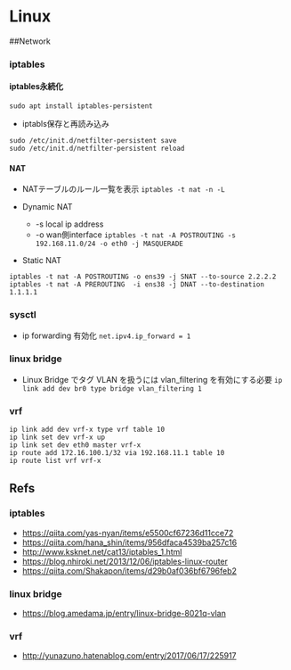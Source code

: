 # Linux
##Network
### iptables
#### iptables永続化
`sudo apt install iptables-persistent`

* iptabls保存と再読み込み
```
sudo /etc/init.d/netfilter-persistent save
sudo /etc/init.d/netfilter-persistent reload
```

#### NAT
* NATテーブルのルール一覧を表示
`iptables -t nat -n -L`

* Dynamic NAT
	* -s local ip address
	* -o wan側interface
`iptables -t nat -A POSTROUTING -s 192.168.11.0/24 -o eth0 -j MASQUERADE`

* Static NAT
```
iptables -t nat -A POSTROUTING -o ens39 -j SNAT --to-source 2.2.2.2
iptables -t nat -A PREROUTING  -i ens38 -j DNAT --to-destination 1.1.1.1
```

### sysctl
* ip forwarding 有効化
`net.ipv4.ip_forward = 1`

### linux bridge
* Linux Bridge でタグ VLAN を扱うには vlan_filtering を有効にする必要
`ip link add dev br0 type bridge vlan_filtering 1`

### vrf
```
ip link add dev vrf-x type vrf table 10
ip link set dev vrf-x up
ip link set dev eth0 master vrf-x
ip route add 172.16.100.1/32 via 192.168.11.1 table 10 
ip route list vrf vrf-x
```


## Refs
### iptables
* https://qiita.com/yas-nyan/items/e5500cf67236d11cce72
* https://qiita.com/hana_shin/items/956dfaca4539ba257c16
* http://www.ksknet.net/cat13/iptables_1.html
* https://blog.nhiroki.net/2013/12/06/iptables-linux-router
* https://qiita.com/Shakapon/items/d29b0af036bf6796feb2
### linux bridge
* https://blog.amedama.jp/entry/linux-bridge-8021q-vlan
### vrf
* http://yunazuno.hatenablog.com/entry/2017/06/17/225917
